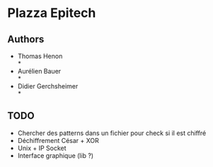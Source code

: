 # Plazza Epitech

## Authors
* Thomas Henon  
    * 
* Aurélien Bauer  
    * 
* Didier Gerchsheimer  
    * 
    
## TODO
 * Chercher des patterns dans un fichier pour check si il est chiffré
 * Déchiffrement César + XOR
 * Unix + IP Socket
 * Interface graphique (lib ?)
